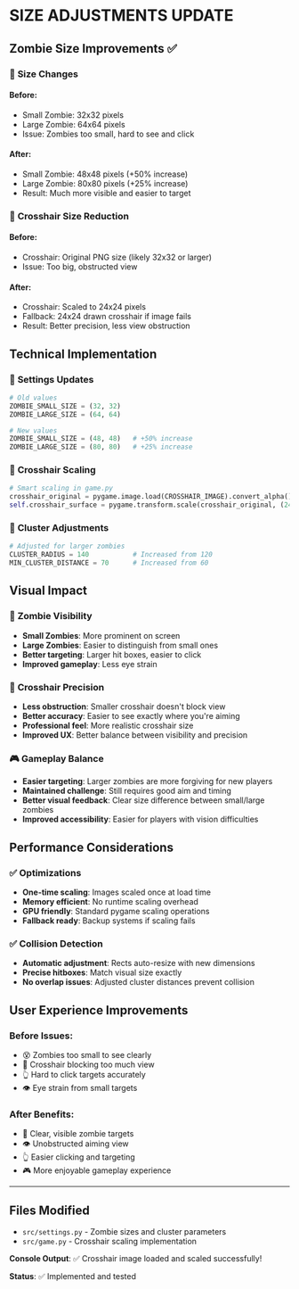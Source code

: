 # SIZE ADJUSTMENTS UPDATE

## Zombie Size Improvements ✅

### 📏 **Size Changes**

#### **Before**:
- Small Zombie: 32x32 pixels
- Large Zombie: 64x64 pixels
- Issue: Zombies too small, hard to see and click

#### **After**:
- Small Zombie: 48x48 pixels (+50% increase)
- Large Zombie: 80x80 pixels (+25% increase)
- Result: Much more visible and easier to target

### 🎯 **Crosshair Size Reduction**

#### **Before**:
- Crosshair: Original PNG size (likely 32x32 or larger)
- Issue: Too big, obstructed view

#### **After**:
- Crosshair: Scaled to 24x24 pixels
- Fallback: 24x24 drawn crosshair if image fails
- Result: Better precision, less view obstruction

## Technical Implementation

### 🔧 **Settings Updates**
```python
# Old values
ZOMBIE_SMALL_SIZE = (32, 32)
ZOMBIE_LARGE_SIZE = (64, 64)

# New values  
ZOMBIE_SMALL_SIZE = (48, 48)   # +50% increase
ZOMBIE_LARGE_SIZE = (80, 80)   # +25% increase
```

### 🎨 **Crosshair Scaling**
```python
# Smart scaling in game.py
crosshair_original = pygame.image.load(CROSSHAIR_IMAGE).convert_alpha()
self.crosshair_surface = pygame.transform.scale(crosshair_original, (24, 24))
```

### 📐 **Cluster Adjustments**
```python
# Adjusted for larger zombies
CLUSTER_RADIUS = 140           # Increased from 120
MIN_CLUSTER_DISTANCE = 70      # Increased from 60
```

## Visual Impact

### 🧟 **Zombie Visibility**
- **Small Zombies**: More prominent on screen
- **Large Zombies**: Easier to distinguish from small ones
- **Better targeting**: Larger hit boxes, easier to click
- **Improved gameplay**: Less eye strain

### 🎯 **Crosshair Precision**
- **Less obstruction**: Smaller crosshair doesn't block view
- **Better accuracy**: Easier to see exactly where you're aiming
- **Professional feel**: More realistic crosshair size
- **Improved UX**: Better balance between visibility and precision

### 🎮 **Gameplay Balance**
- **Easier targeting**: Larger zombies are more forgiving for new players
- **Maintained challenge**: Still requires good aim and timing
- **Better visual feedback**: Clear size difference between small/large zombies
- **Improved accessibility**: Easier for players with vision difficulties

## Performance Considerations

### ✅ **Optimizations**
- **One-time scaling**: Images scaled once at load time
- **Memory efficient**: No runtime scaling overhead  
- **GPU friendly**: Standard pygame scaling operations
- **Fallback ready**: Backup systems if scaling fails

### ✅ **Collision Detection**
- **Automatic adjustment**: Rects auto-resize with new dimensions
- **Precise hitboxes**: Match visual size exactly
- **No overlap issues**: Adjusted cluster distances prevent collision

## User Experience Improvements

### **Before Issues**:
- 😵 Zombies too small to see clearly
- 🎯 Crosshair blocking too much view
- 👆 Hard to click targets accurately
- 👁️ Eye strain from small targets

### **After Benefits**:
- 🎯 Clear, visible zombie targets
- 👁️ Unobstructed aiming view
- 👆 Easier clicking and targeting
- 🎮 More enjoyable gameplay experience

---

## Files Modified
- `src/settings.py` - Zombie sizes and cluster parameters
- `src/game.py` - Crosshair scaling implementation

**Console Output**: ✅ Crosshair image loaded and scaled successfully!

**Status**: ✅ Implemented and tested
